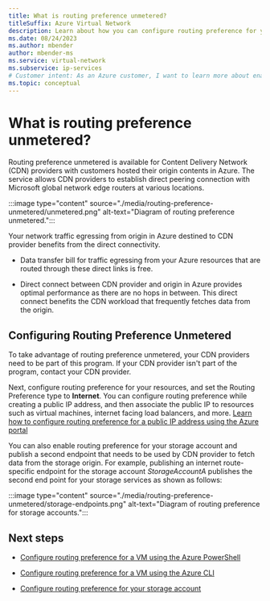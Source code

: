 ```yaml
---
title: What is routing preference unmetered?
titleSuffix: Azure Virtual Network
description: Learn about how you can configure routing preference for your resources egressing data to CDN provider.
ms.date: 08/24/2023
ms.author: mbender
author: mbender-ms
ms.service: virtual-network
ms.subservice: ip-services
# Customer intent: As an Azure customer, I want to learn more about enabling routing preference for my CDN origin resources.
ms.topic: conceptual
---
```


# What is routing preference unmetered?

Routing preference unmetered is available for Content Delivery Network (CDN) providers with customers hosted their origin contents in Azure. The service allows CDN providers to establish direct peering connection with Microsoft global network edge routers at various locations.

:::image type="content" source="./media/routing-preference-unmetered/unmetered.png" alt-text="Diagram of routing preference unmetered.":::

Your network traffic egressing from origin in Azure destined to CDN provider benefits from the direct connectivity.

* Data transfer bill for traffic egressing from your Azure resources that are routed through these direct links is free.

* Direct connect between CDN provider and origin in Azure provides optimal performance as there are no hops in between. This direct connect benefits the CDN workload that frequently fetches data from the origin.

## Configuring Routing Preference Unmetered

To take advantage of routing preference unmetered, your CDN providers need to be part of this program. If your CDN provider isn't part of the program, contact your CDN provider.

Next, configure routing preference for your resources, and set the Routing Preference type to **Internet**. You can configure routing preference while creating a public IP address, and then associate the public IP to resources such as virtual machines, internet facing load balancers, and more. [Learn how to configure routing preference for a public IP address using the Azure portal](./routing-preference-portal.md)

You can also enable routing preference for your storage account and publish a second endpoint that needs to be used by CDN provider to fetch data from the storage origin. For example, publishing an internet route-specific endpoint for the storage account *StorageAccountA* publishes the second end point for your storage services as shown as follows:

:::image type="content" source="./media/routing-preference-unmetered/storage-endpoints.png" alt-text="Diagram of routing preference for storage accounts.":::

## Next steps

* [Configure routing preference for a VM using the Azure PowerShell](./configure-routing-preference-virtual-machine-powershell.md)

* [Configure routing preference for a VM using the Azure CLI](./configure-routing-preference-virtual-machine-cli.md)

* [Configure routing preference for your storage account](../../storage/common/network-routing-preference.md)